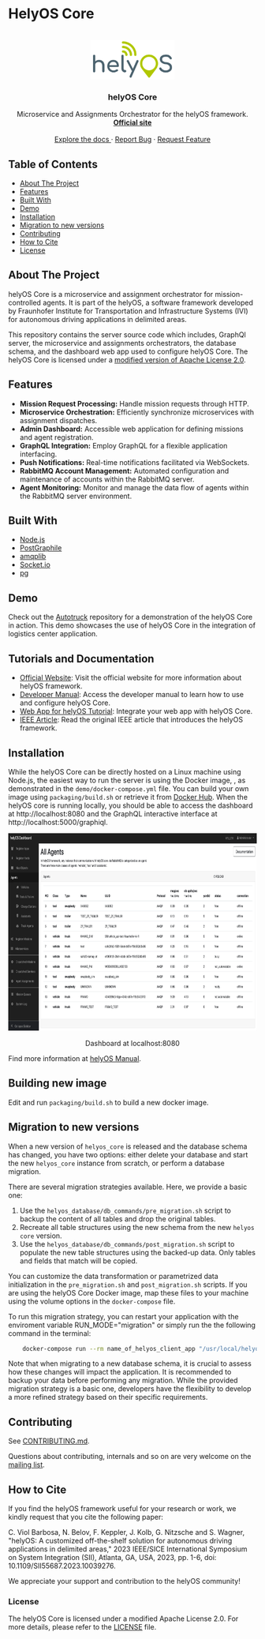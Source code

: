 # HelyOS Core

<div id="top"></div>

<br />
<div align="center">
  <a href="https://github.com/">
    <img src="helyos_logo.png" alt="Logo"  height="80">
  </a>

  <h3 align="center">helyOS Core</h3>

  <p align="center">
    Microservice and Assignments Orchestrator for the helyOS framework.
    <br />
    <a href="https://helyosframework.org">
    <strong>Official site </strong></a>
    <br />
    <br />
    <a href="https://helyos-manual.readthedocs.io/en/latest/"> Explore the docs </a>
    ·
    <a href="https://github.com/helyOSFramework/helyos_core/issues">Report Bug</a>
    ·
    <a href="https://github.com/helyOSFramework/helyos_core/issues">Request Feature</a>
  </p>
</div>


## Table of Contents
- [About The Project](#about-the-project)
- [Features](#features)
- [Built With](#built-with)
- [Demo](#demo)
- [Installation](#installation)
- [Migration to new versions](#migration-to-new-versions)
- [Contributing](#contributing)
- [How to Cite](#how-to-cite)
- [License](#license)

## About The Project

helyOS Core is a microservice and assignment orchestrator for mission-controlled agents. 
It is part of the helyOS, a software framework developed by Fraunhofer Institute for Transportation and Infrastructure Systems (IVI) for autonomous driving applications in delimited areas.

This repository contains the server source code which includes, GraphQl server, the microservice and assignments orchestrators, the database schema, and the dashboard web app used to configure helyOS Core. 
The helyOS Core is licensed under a [modified version of Apache License 2.0](./LICENSE.txt).

## Features

- **Mission Request Processing:** Handle mission requests through HTTP.
- **Microservice Orchestration:** Efficiently synchronize microservices with assignment dispatches.
- **Admin Dashboard:** Accessible web application for defining missions and agent registration.
- **GraphQL Integration:** Employ GraphQL for a flexible application interfacing.
- **Push Notifications:** Real-time notifications facilitated via WebSockets.
- **RabbitMQ Account Management:** Automated configuration and maintenance of accounts within the RabbitMQ server.
- **Agent Monitoring:** Monitor and manage the data flow of agents within the RabbitMQ server environment.


## Built With

- [Node.js](https://nodejs.org/)
- [PostGraphile](https://www.graphile.org/postgraphile/)
- [amqplib](https://amqp-node.github.io/amqplib/)
- [Socket.io](https://socket.io/)
- [pg](https://node-postgres.com/)

## Demo

Check out the [Autotruck](https://github.com/helyOSFramework/logistics-center-demo) repository for a demonstration of the helyOS Core in action. 
This demo showcases the use of helyOS Core in the integration of logistics center application.

## Tutorials and Documentation 

- [Official Website](https://helyosframework.org): Visit the official website for more information about helyOS framework.
- [Developer Manual](https://helyos-manual.readthedocs.io/en/latest/): Access the developer manual to learn how to use and configure helyOS Core.
- [Web App for helyOS Tutorial](https://fraunhofer-ivi-helyos-frontend-example.readthedocs.io/en/latest/index.html): Integrate your web app with helyOS Core.
- [IEEE Article](https://ieeexplore.ieee.org/document/10039276): Read the original IEEE article that introduces the helyOS framework.

## Installation

While the helyOS Core can be directly hosted on a Linux machine using Node.js, the easiest way to run the server is using the Docker image, , as demonstrated in the `demo/docker-compose.yml` file.
You can build your own image using `packaging/build.sh` or retrieve it from [Docker Hub](https://hub.docker.com/r/helyosframework/helyos_core/tags). When the helyOS core is running locally, you should be able to access the dashboard at http://localhost:8080 and the GraphQL interactive interface at http://localhost:5000/graphiql.



<p align="center">
  <img src="dashboard.png" alt="Dashboard" height="400px">
</p>
<p align="center">Dashboard at localhost:8080</p>


Find more information at [helyOS Manual](https://helyos-manual.readthedocs.io/en/latest/2-helyos-configuration/getting-started.html). 

## Building new image

Edit and run `packaging/build.sh` to build a new docker image.

## Migration to new versions

When a new version of `helyos_core` is released and the database schema has changed, you have two options: either delete your database and start the new `helyos_core` instance from scratch, or perform a database migration.

There are several migration strategies available. Here, we provide a basic one:

1. Use the `helyos_database/db_commands/pre_migration.sh` script to backup the content of all tables and drop the original tables.
2. Recreate all table structures using the new schema from the new `helyos core` version.
3. Use the `helyos_database/db_commands/post_migration.sh` script to populate the new table structures using the backed-up data. Only tables and fields that match will be copied.

You can customize the data transformation or parametrized data initialization in the `pre_migration.sh` and `post_migration.sh` scripts. If you are using the helyOS Core Docker image, map these files to your machine using the volume options in the `docker-compose` file.


To run this migration strategy, you can restart your application with the enviroment variable RUN_MODE="migration" or simply run the the following command 
in the terminal:


```bash
    docker-compose run --rm name_of_helyos_client_app "/usr/local/helyos_core/helyos_database/db_commands/migrate.sh" 
```

Note that when migrating to a new database schema, it is crucial to assess how these changes will impact the application. 
It is recommended to backup your data before performing any migration.
While the provided migration strategy is a basic one, developers have the flexibility to develop a more refined strategy based on their specific requirements.




## Contributing

See [CONTRIBUTING.md](./CONTRIBUTING.md).

Questions about contributing, internals and so on are very welcome on the [mailing list](https://github.com/helyOSFramework/helyos_core/discussions).


## How to Cite

If you find the helyOS framework useful for your research or work, we kindly request that you cite the following paper:

C. Viol Barbosa, N. Belov, F. Keppler, J. Kolb, G. Nitzsche and S. Wagner, "helyOS: A customized off-the-shelf solution for autonomous driving applications in delimited areas," 2023 IEEE/SICE International Symposium on System Integration (SII), Atlanta, GA, USA, 2023, pp. 1-6, doi: 10.1109/SII55687.2023.10039276.

We appreciate your support and contribution to the helyOS community!


### License

The helyOS Core is licensed under a modified Apache License 2.0. For more details, please refer to the [LICENSE](./LICENSE.txt) file.


